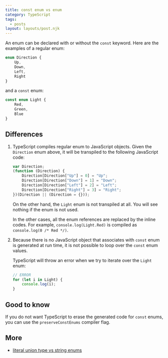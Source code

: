 ```yaml
---
title: const enum vs enum
category: TypeScript
tags:
  - posts
layout: layouts/post.njk
---
```


An enum can be declared with or without the `const` keyword. Here are the examples of a regular enum:

```js
enum Direction {
    Up,
    Down,
    Left,
    Right
}
```

and a `const` enum:

```js
const enum Light {
    Red,
    Green,
    Blue
}
```

## Differences

1. TypeScript compiles regular enum to JavaScript objects. Given the `Direction` enum above, it will be transpiled to the following JavaScript code:

    ```js
    var Direction;
    (function (Direction) {
        Direction[Direction["Up"] = 0] = "Up";
        Direction[Direction["Down"] = 1] = "Down";
        Direction[Direction["Left"] = 2] = "Left";
        Direction[Direction["Right"] = 3] = "Right";
    })(Direction || (Direction = {}));
    ```

    On the other hand, the `Light` enum is not transpiled at all. You will see nothing if the enum is not used. 

    In the other cases, all the enum references are replaced by the inline codes. For example, `console.log(Light.Red)` is compiled as 
    `console.log(0 /* Red */)`.

2. Because there is no JavaScript object that associates with `const` enum is generated at run time, it is not possible to loop over the `const` enum values.

    TypeScript will throw an error when we try to iterate over the `Light` enum:

    ```js
    // ERROR
    for (let i in Light) {
        console.log(i);
    }
    ```

## Good to know

If you do not want TypeScript to erase the generated code for `const` enums, you can use the `preserveConstEnums` compiler flag.

## More

* [literal union type vs string enums](/literal-union-type-vs-string-enums)